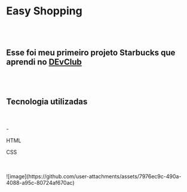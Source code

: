 <h1>Easy Shopping</h1>
<br>
<br>
<h2>Esse foi meu primeiro projeto Starbucks que aprendi no <a href="https://Rodolfomori.com.br/devclub">DEvClub</a></h2>
<br>
<br>
<h2>Tecnologia utilizadas</h2>
<br>
<br>
-<p>HTML</p>
<P>CSS</P>
<br>
<br>
![image](https://github.com/user-attachments/assets/7976ec9c-490a-4088-a95c-80724af670ac)
